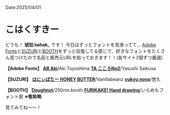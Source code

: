 Date:2025/04/01
# こはくすきー

どうも！ **琥珀 køhak_** です！
今日はずっとフォントを見漁ってて...
[Adobe Fonts](https://fonts.adobe.com/)と[SUZURI](https://suzuri.jp/)と[BOOTH](https://booth.pm/)をずっと往復してる感じで、好きなフォントをたくさん見つけたので名前と販売元URLを貼っておきます！！(各サイト2個ずつ厳選)

**【Adobe Fonts】**
[**AB Aki**](https://fonts.adobe.com/fonts/ab-aki)/Aki Toyoshima
[**TA こころNo2**](https://fonts.adobe.com/fonts/ab-kokoro-no2)/Yasushi Saikusa

**【SUZURI】**
[**はにぃばたー HONEY BUTTER**](https://suzuri.jp/Vanillabeanz/digital_products/10207)/Vanillabeanz
[**yukyu nova**](https://suzuri.jp/yukyu30/digital_products/7)/悠久

**【BOOTH】**
[**Doughnut**](https://250nm.booth.pm/items/1409666)/250nm.booth 
[**FURIKAKE! Hand drawing**](https://ilamemo.booth.pm/items/4538226)/いらめもフォント部
**※敬称略**

見てみてね～～！
